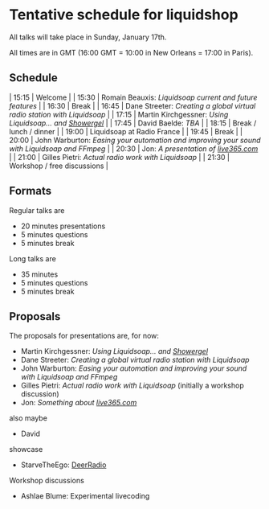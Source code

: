 Tentative schedule for liquidshop
=================================

All talks will take place in Sunday, January 17th.

All times are in GMT (16:00 GMT = 10:00 in New Orleans = 17:00 in Paris).

Schedule
--------

| 15:15 | Welcome |
| 15:30 | Romain Beauxis: _Liquidsoap current and future features_ |
| 16:30 | Break |
| 16:45 | Dane Streeter: _Creating a global virtual radio station with Liquidsoap_ |
| 17:15 | Martin Kirchgessner: _Using Liquidsoap... and [Showergel](https://github.com/martinkirch/showergel)_ |
| 17:45 | David Baelde: _TBA_ |
| 18:15 | Break / lunch / dinner |
| 19:00 | Liquidsoap at Radio France |
| 19:45 | Break |
| 20:00 | John Warburton: _Easing your automation and improving your sound with Liquidsoap and FFmpeg_ |
| 20:30 | Jon: _A presentation of [live365.com](http://live365.com)_ |
| 21:00 | Gilles Pietri: _Actual radio work with Liquidsoap_ |
| 21:30 | Workshop / free discussions |

Formats
-------

Regular talks are

- 20 minutes presentations
- 5 minutes questions
- 5 minutes break

Long talks are

- 35 minutes
- 5 minutes questions
- 5 minutes break

Proposals
---------

The proposals for presentations are, for now:

- Martin Kirchgessner: _Using Liquidsoap... and [Showergel](https://github.com/martinkirch/showergel)_
- Dane Streeter: _Creating a global virtual radio station with Liquidsoap_
- John Warburton: _Easing your automation and improving your sound with Liquidsoap and FFmpeg_
- Gilles Pietri: _Actual radio work with Liquidsoap_ (initially a workshop discussion)
- Jon: _Something about [live365.com](http://live365.com)_

also maybe

- David

showcase

- StarveTheEgo: [DeerRadio](https://www.youtube.com/watch?v=w5sXZDRdbBo)

Workshop discussions

- Ashlae Blume: Experimental livecoding
